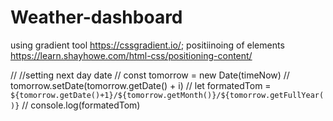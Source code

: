 # Weather-dashboard

using gradient tool https://cssgradient.io/;
positiinoing of elements https://learn.shayhowe.com/html-css/positioning-content/

 // //setting next day date
                                // const tomorrow = new Date(timeNow)
                                // tomorrow.setDate(tomorrow.getDate() + i)
                                // let formatedTom = `${tomorrow.getDate()+1}/${tomorrow.getMonth()}/${tomorrow.getFullYear()}`
                                // console.log(formatedTom)